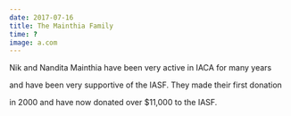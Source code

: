```yaml
---
date: 2017-07-16
title: The Mainthia Family
time: ?
image: a.com
---
```


Nik and Nandita Mainthia have been very active in IACA for many years

and have been very supportive of the IASF. They made their first donation

in 2000 and have now donated over $11,000 to the IASF.
